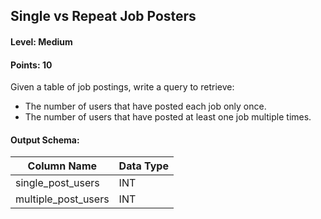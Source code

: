 ## Single vs Repeat Job Posters

#### Level: Medium  
#### Points: 10  

Given a table of job postings, write a query to retrieve:  
- The number of users that have posted each job only once.  
- The number of users that have posted at least one job multiple times.  

#### Output Schema:  

| Column Name         | Data Type |
|---------------------|----------|
| single_post_users  | INT      |
| multiple_post_users | INT      |
